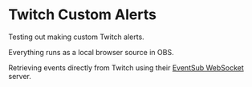 # Twitch Custom Alerts
Testing out making custom Twitch alerts.

Everything runs as a local browser source in OBS.

Retrieving events directly from Twitch using their [EventSub WebSocket](https://dev.twitch.tv/docs/eventsub/handling-websocket-events/) server.